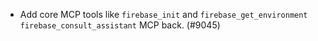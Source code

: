 - Add core MCP tools like `firebase_init` and `firebase_get_environment` `firebase_consult_assistant` MCP back. (#9045)
